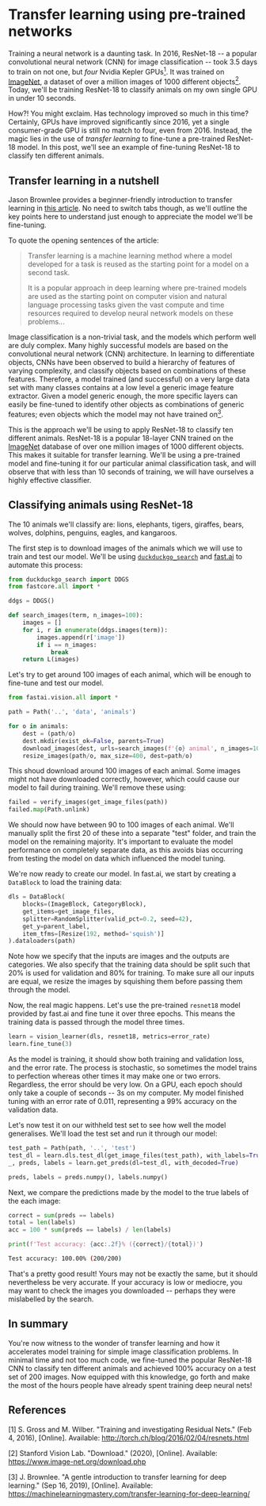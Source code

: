 # Transfer learning using pre-trained networks

Training a neural network is a daunting task. In 2016, ResNet-18 -- a popular convolutional neural network (CNN) for image classification -- took 3.5 days to train on not one, but *four* Nvidia Kepler GPUs[<sup>1</sup>](http://torch.ch/blog/2016/02/04/resnets.html). It was trained on [ImageNet](https://www.image-net.org/), a dataset of over a million images of 1000 different objects[<sup>2</sup>](https://www.image-net.org/download.php). Today, we'll be training ResNet-18 to classify animals on my own single GPU in under 10 seconds.

How?! You might exclaim. Has technology improved so much in this time? Certainly, GPUs have improved significantly since 2016, yet a single consumer-grade GPU is still no match to four, even from 2016. Instead, the magic lies in the use of *transfer learning* to fine-tune a pre-trained ResNet-18 model. In this post, we'll see an example of fine-tuning ResNet-18 to classify ten different animals.

## Transfer learning in a nutshell

Jason Brownlee provides a beginner-friendly introduction to transfer learning in [this article](https://machinelearningmastery.com/transfer-learning-for-deep-learning/). No need to switch tabs though, as we'll outline the key points here to understand just enough to appreciate the model we'll be fine-tuning.

To quote the opening sentences of the article:

> Transfer learning is a machine learning method where a model developed for a task is reused as the starting point for a model on a second task.
>
> It is a popular approach in deep learning where pre-trained models are used as the starting point on computer vision and natural language processing tasks given the vast compute and time resources required to develop neural network models on these problems...

Image classification is a non-trivial task, and the models which perform well are duly complex. Many highly successful models are based on the convolutional neural network (CNN) architecture. In learning to differentiate objects, CNNs have been observed to build a hierarchy of features of varying complexity, and classify objects based on combinations of these features. Therefore, a model trained (and successful) on a very large data set with many classes contains at a low level a generic image feature extractor. Given a model generic enough, the more specific layers can easily be fine-tuned to identify other objects as combinations of generic features; even objects which the model may not have trained on[<sup>3</sup>](https://machinelearningmastery.com/transfer-learning-for-deep-learning/).

This is the approach we'll be using to apply ResNet-18 to classify ten different animals. ResNet-18 is a popular 18-layer CNN trained on the [ImageNet](https://www.image-net.org/) database of over one million images of 1000 different objects. This makes it suitable for transfer learning. We'll be using a pre-trained model and fine-tuning it for our particular animal classification task, and will observe that with less than 10 seconds of training, we will have ourselves a highly effective classifier.

## Classifying animals using ResNet-18

The 10 animals we'll classify are: lions, elephants, tigers, giraffes, bears, wolves, dolphins, penguins, eagles, and kangaroos.

The first step is to download images of the animals which we will use to train and test our model. We'll be using [`duckduckgo_search`](https://github.com/deedy5/duckduckgo_search) and [fast.ai](https://www.fast.ai/) to automate this process:

```python
from duckduckgo_search import DDGS
from fastcore.all import *

ddgs = DDGS()

def search_images(term, n_images=100):
    images = []
    for i, r in enumerate(ddgs.images(term)):
        images.append(r['image'])
        if i == n_images:
            break
    return L(images)
```

Let's try to get around 100 images of each animal, which will be enough to fine-tune and test our model.

```python
from fastai.vision.all import *

path = Path('..', 'data', 'animals')

for o in animals:
    dest = (path/o)
    dest.mkdir(exist_ok=False, parents=True)
    download_images(dest, urls=search_images(f'{o} animal', n_images=100))
    resize_images(path/o, max_size=400, dest=path/o)
```

This shoud download around 100 images of each animal. Some images might not have downloaded correctly, however, which could cause our model to fail during training. We'll remove these using:

```python
failed = verify_images(get_image_files(path))
failed.map(Path.unlink)
```

We should now have between 90 to 100 images of each animal. We'll manually split the first 20 of these into a separate "test" folder, and train the model on the remaining majority. It's important to evaluate the model performance on completely separate data, as this avoids bias occurring from testing the model on data which influenced the model tuning.

We're now ready to create our model. In fast.ai, we start by creating a `DataBlock` to load the training data:

```python
dls = DataBlock(
    blocks=(ImageBlock, CategoryBlock),
    get_items=get_image_files,
    splitter=RandomSplitter(valid_pct=0.2, seed=42),
    get_y=parent_label,
    item_tfms=[Resize(192, method='squish')]
).dataloaders(path)
```

Note how we specify that the inputs are images and the outputs are categories. We also specify that the training data should be split such that 20% is used for validation and 80% for training. To make sure all our inputs are equal, we resize the images by squishing them before passing them through the model.

Now, the real magic happens. Let's use the pre-trained `resnet18` model provided by fast.ai and fine tune it over three epochs. This means the training data is passed through the model three times.

```python
learn = vision_learner(dls, resnet18, metrics=error_rate)
learn.fine_tune(3)
```

As the model is training, it should show both training and validation loss, and the error rate. The process is stochastic, so sometimes the model trains to perfection whereas other times it may make one or two errors. Regardless, the error should be very low. On a GPU, each epoch should only take a couple of seconds -- 3s on my computer. My model finished tuning with an error rate of 0.011, representing a 99% accuracy on the validation data.

Let's now test it on our withheld test set to see how well the model generalises. We'll load the test set and run it through our model:

```python
test_path = Path(path, '..', 'test')
test_dl = learn.dls.test_dl(get_image_files(test_path), with_labels=True)
_, preds, labels = learn.get_preds(dl=test_dl, with_decoded=True)

preds, labels = preds.numpy(), labels.numpy()
```

Next, we compare the predictions made by the model to the true labels of the each image:

```python
correct = sum(preds == labels)
total = len(labels)
acc = 100 * sum(preds == labels) / len(labels)

print(f'Test accuracy: {acc:.2f}% ({correct}/{total})')
```
```bash
Test accuracy: 100.00% (200/200)
```

That's a pretty good result! Yours may not be exactly the same, but it should nevertheless be very accurate. If your accuracy is low or mediocre, you may want to check the images you downloaded -- perhaps they were mislabelled by the search.

## In summary

You're now witness to the wonder of transfer learning and how it accelerates model training for simple image classification problems. In minimal time and not too much code, we fine-tuned the popular ResNet-18 CNN to classify ten different animals and achieved 100% accuracy on a test set of 200 images. Now equipped with this knowledge, go forth and make the most of the hours people have already spent training deep neural nets!

## References

[1] S. Gross and M. Wilber. "Training and investigating Residual Nets." (Feb 4, 2016), [Online]. Available: http://torch.ch/blog/2016/02/04/resnets.html

[2] Stanford Vision Lab. "Download." (2020), [Online]. Available: https://www.image-net.org/download.php

[3] J. Brownlee. "A gentle introduction to transfer learning for deep learning." (Sep 16, 2019), [Online]. Available: https://machinelearningmastery.com/transfer-learning-for-deep-learning/

